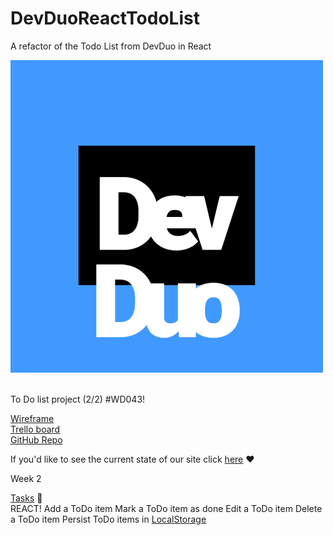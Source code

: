 # DevDuoReactTodoList
A refactor of the Todo List from DevDuo in React


![DevDuoLogo](./DevDuoLogo.png) 
<br>
<br>

To Do list project (2/2) #WD043!


[Wireframe](https://www.figma.com/file/5QxJvnztTbfe8A5yTYCGRI/To-Do-List?type=design&node-id=0%3A1&mode=design&t=PgteXagdsZwV4uNn-1  )<br>
[Trello board](https://trello.com/invite/b/mDFTDtW2/ATTI22144eb6f095a757d93d2433f649567601FBABBA/to-do-list)<br>
[GitHub Repo](https://github.com/gjlander/DevDuoReactTodoList)<br>



If you'd like to see the current state of our site click [here](https://to-duos.onrender.com/) ♥

Week 2
<br>


<u>Tasks</u> 📃<br>  REACT!
Add a ToDo item 
Mark a ToDo item as done
Edit a ToDo item
Delete a ToDo item
Persist ToDo items in [LocalStorage](https://developer.mozilla.org/en-US/docs/Web/API/Window/localStorage)

